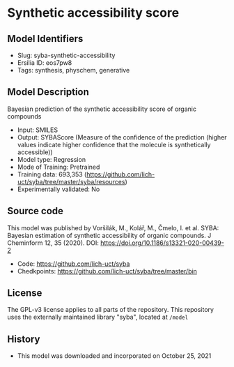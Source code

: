 # Synthetic accessibility score

## Model Identifiers
- Slug: syba-synthetic-accessibility
- Ersilia ID: eos7pw8
- Tags: synthesis,	physchem,	generative

## Model Description
Bayesian prediction of the synthetic accessibility score of organic compounds 
- Input: SMILES
- Output: SYBAScore	(Measure of the confidence of the prediction (higher values indicate higher confidence that the molecule is synthetically accessible))
- Model type: Regression
- Mode of Training: Pretrained
- Training data: 693,353	(https://github.com/lich-uct/syba/tree/master/syba/resources)
- Experimentally validated: No

## Source code
This model was published by Voršilák, M., Kolář, M., Čmelo, I. et al. SYBA: Bayesian estimation of synthetic accessibility of organic compounds. J Cheminform 12, 35 (2020). DOI: https://doi.org/10.1186/s13321-020-00439-2
- Code: https://github.com/lich-uct/syba
- Chedkpoints: https://github.com/lich-uct/syba/tree/master/bin

## License
The GPL-v3 license applies to all parts of the repository. This repository uses the externally maintained library "syba", located at `/model`

## History
- This model was downloaded and incorporated on October 25, 2021

